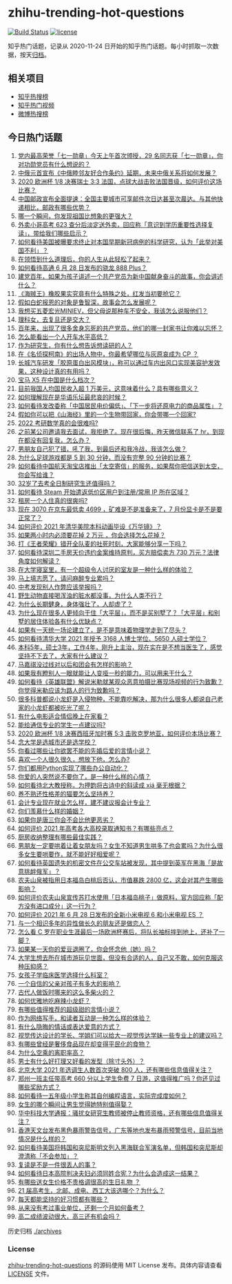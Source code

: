 # zhihu-trending-hot-questions

[![Build Status](https://github.com/justjavac/zhihu-trending-hot-questions/workflows/ci/badge.svg?branch=master)](https://github.com/justjavac/zhihu-trending-hot-questions/actions)
[![license](https://img.shields.io/github/license/justjavac/zhihu-trending-hot-questions)](https://github.com/justjavac/zhihu-trending-hot-questions/blob/master/LICENSE)

知乎热门话题，记录从 2020-11-24 日开始的知乎热门话题。每小时抓取一次数据，按天[归档](./archives)。

## 相关项目

- [知乎热搜榜](https://github.com/justjavac/zhihu-trending-top-search)
- [知乎热门视频](https://github.com/justjavac/zhihu-trending-hot-video)
- [微博热搜榜](https://github.com/justjavac/weibo-trending-hot-search)

## 今日热门话题

<!-- BEGIN -->
<!-- 最后更新时间 Tue Jun 29 2021 12:02:20 GMT+0800 (China Standard Time) -->

1. [党内最高荣誉「七一勋章」今天上午首次颁授，29
   名同志获「七一勋章」，你对功勋党员有什么想说的？](https://www.zhihu.com/question/468683456)
2. [中俄元首宣布《中俄睦邻友好合作条约》延期，未来中俄关系将如何发展？](https://www.zhihu.com/question/468541198)
3. [2020 欧洲杯 1/8 决赛瑞士 3:3
   法国，点球大战击败法国晋级，如何评价这场比赛？](https://www.zhihu.com/question/468661462)
4. [中国邮政宣布全面提速：全国主要城市可享邮件次日达甚至次晨达。与其他快递相比，邮政有哪些优势？](https://www.zhihu.com/question/468495605)
5. [哪一个瞬间，你发现祖国比想象的更强大？](https://www.zhihu.com/question/446190780)
6. [外卖小哥高考 623
   查分后淡定送外卖，回应称「意识到学历重要性选择复读」，带给我们哪些启示？](https://www.zhihu.com/question/468210688)
7. [如何看待美国被曝要求终止对本国早期新冠病例的科学研究，认为「此举对美国不利」？](https://www.zhihu.com/question/468627372)
8. [在领悟到什么道理后，你的人生从此轻松了起来？](https://www.zhihu.com/question/467881890)
9. [如何看待高通 6 月 28 日发布的骁龙 888 Plus？](https://www.zhihu.com/question/468554670)
10. [建党百年，如果为孩子讲述一个共产党员为新中国献身奋斗的故事，你会讲述什么？](https://www.zhihu.com/question/467167508)
11. [《海贼王》橡胶果实究竟有什么特殊之处，红发当初要抢它？](https://www.zhihu.com/question/467132666)
12. [假如白蛇报恩的对象是鲁智深，故事会怎么发展呢？](https://www.zhihu.com/question/466621316)
13. [我想买五菱宏光MINIEV，但父母说那种车不安全，我该怎么说服他们？](https://www.zhihu.com/question/414846696)
14. [理科女，去复旦还是交大？](https://www.zhihu.com/question/467187752)
15. [百年来，出现了很多舍身忘死的共产党员，他们的哪一封家书让你难以忘怀？](https://www.zhihu.com/question/460072405)
16. [怎么能看出一个人开车水平高低？](https://www.zhihu.com/question/390627646)
17. [作为研究生，你有什么想告诉想读研的人？](https://www.zhihu.com/question/36447117)
18. [在《名侦探柯南》的出场人物中，你最希望哪位与灰原哀成为 CP ？](https://www.zhihu.com/question/466616308)
19. [长城汽车研发「胶原蛋白出风模块」，称可以通过车内出风口实现美容护发效果，这种设计真的有用吗？](https://www.zhihu.com/question/468453344)
20. [宝马 X5 在中国是什么档次？](https://www.zhihu.com/question/458266368)
21. [目前我国人均国民收入超 1 万美元，这意味着什么？具有哪些意义？](https://www.zhihu.com/question/468450279)
22. [如何理解现在是华语乐坛最悲哀的时候？](https://www.zhihu.com/question/358590192)
23. [如何看待发改委称「中国居民电价偏低」、「下一步将还原电力的商品属性」？](https://www.zhihu.com/question/468425398)
24. [假如你可以把《山海经》里的一个生物带回家，你会带哪一个回家?](https://www.zhihu.com/question/430567730)
25. [2022 考研数学真的会很难吗?](https://www.zhihu.com/question/443533627)
26. [之前某公司邀请我去面试，我拒绝了。现在很后悔，昨天微信联系了
    hr，到现在都没有回复我，怎么办？](https://www.zhihu.com/question/458631006)
27. [男朋友自己犯了错，吼了我，到最后还和我冷战，我该怎么做？](https://www.zhihu.com/question/309645402)
28. [为什么足球游戏都是 5 到 30 分钟，而没有完整 90
    分钟的比赛？](https://www.zhihu.com/question/24892260)
29. [如何看待中国航天淘宝店推出「太空寄信」的服务，如果帮你把信送到太空，你会写给谁？](https://www.zhihu.com/question/468406722)
30. [32岁了去考全日制研究生还值得吗？](https://www.zhihu.com/question/451229926)
31. [如何看待 Steam 开始遣返低价区用户到注册/常用 IP
    所在区域？](https://www.zhihu.com/question/468158380)
32. [租房一个人住真的很爽吗?](https://www.zhihu.com/question/438872326)
33. [现在 3070 在京东最低卖 4699 ，矿难是不是准备来了，7
    月份显卡是不是要正常了？](https://www.zhihu.com/question/467075661)
34. [如何评价 2021 年清华美院本科动画毕设《万华镜》？](https://www.zhihu.com/question/468063157)
35. [如果两小时内必须要花掉 2 万元 ，你会选择怎么花掉？](https://www.zhihu.com/question/467133296)
36. [打《王者荣耀》错开全队麦的社死时刻，大家能够分享一下吗？](https://www.zhihu.com/question/467240578)
37. [如何看待深圳二手房天价违约金案维持原判，买方赔偿卖方 730
    万元？法律角度如何解读？](https://www.zhihu.com/question/467970031)
38. [在大学寝室里，有一个超级令人讨厌的室友是一种什么样的体验？](https://www.zhihu.com/question/47757922)
39. [马上填志愿了，请问麻醉专业累吗？](https://www.zhihu.com/question/467605351)
40. [中考发现别人作弊应该举报吗？](https://www.zhihu.com/question/466400208)
41. [野生动物直接喝浑浊的脏水都没事，为什么人类不行？](https://www.zhihu.com/question/467873816)
42. [为什么长期健身，身体强壮了，人却虚了？](https://www.zhihu.com/question/466730886)
43. [为什么现在很多人更倾向于住「大平层」，而不是买别墅了？「大平层」和别墅的居住体验各有什么优缺点？](https://www.zhihu.com/question/457661420)
44. [如果有一天统一场论建立了，是不是意味着物理学走到了尽头？](https://www.zhihu.com/question/464871344)
45. [如何看待清华大学 2021 年授予 3168 人博士学位、5650
    人硕士学位？](https://www.zhihu.com/question/468084761)
46. [本科5年，硕士3年，工作4年，刚升上主治，现在实在是不想当医生了，感觉坚持不下去了，大家有什么建议？](https://www.zhihu.com/question/466417334)
47. [马嘉祺没过线对以后和团会有怎样的影响？](https://www.zhihu.com/question/467894496)
48. [如果我有瞪别人一眼就能让人变哑一秒的能力，可以用来干什么？](https://www.zhihu.com/question/467119229)
49. [如何看待《英雄联盟》解说米勒就某观众恶意拍摄比赛现场视频的行为致歉？你觉得米勒应该为路人的行为致歉吗？](https://www.zhihu.com/question/468282086)
50. [很多科普都说小龙虾是入侵物种，不能靠吃解决，那为什么很多人都说自己老家的小龙虾都被吃光了呢？](https://www.zhihu.com/question/467101168)
51. [有什么电影适合情侣晚上在家看？](https://www.zhihu.com/question/358887778)
52. [能给通信专业的学生一点建议吗?](https://www.zhihu.com/question/457152857)
53. [2020 欧洲杯 1/8 决赛西班牙加时赛 5:3
    击败克罗地亚，如何评价本场比赛？](https://www.zhihu.com/question/468516547)
54. [念大学是选城市还是选学校？](https://www.zhihu.com/question/47876709)
55. [你看过哪些让你欲罢不能的先婚后爱的言情小说？](https://www.zhihu.com/question/346921290)
56. [喜欢一个人很久很久，想放下他，怎么办?](https://www.zhihu.com/question/466116686)
57. [你们都用Python实现了哪些办公自动化？](https://www.zhihu.com/question/441361902)
58. [你爱的人突然说不要你了，是一种什么样的心情？](https://www.zhihu.com/question/282403633)
59. [如何看待北大教授称，为押韵将古诗中的斜读成 xiá 毫无根据？](https://www.zhihu.com/question/467044478)
60. [养不熟还性格差的猫要怎么坚持养？](https://www.zhihu.com/question/466457143)
61. [会计专业现在就业怎么样，建不建议报会计专业？](https://www.zhihu.com/question/333753646)
62. [你们羡慕什么样的婚姻？](https://www.zhihu.com/question/405234460)
63. [如果你是唐三你会不会比他更恶劣？](https://www.zhihu.com/question/467290587)
64. [如何评价 2021 年高考各大高校录取通知书？有哪些亮点？](https://www.zhihu.com/question/467432403)
65. [厨房收纳整理有哪些最佳实践？](https://www.zhihu.com/question/28173025)
66. [男朋友一定要哄着让着女朋友吗？女生不知道男生哄多了也会累吗？为什么很多女生要哄要作，就不能好好相爱呢？](https://www.zhihu.com/question/466945653)
67. [如何看待英国遗失的机密文件在公交车站被发现，其中提到英军在黑海「是故意挑衅俄军」？](https://www.zhihu.com/question/468251265)
68. [农夫山泉被指用日本福岛白桃后否认，市值暴跌 2800
    亿，这会对其产生哪些影响？](https://www.zhihu.com/question/468449453)
69. [如何评价农夫山泉宣传苏打水使用「日本福岛桃子」做原料，官方回应称「配方没有进口成分」这一行为？](https://www.zhihu.com/question/467945115)
70. [如何评价 2021 年 6 月 28 日发布的全新小米电视 6 和小米电视 ES
    ？](https://www.zhihu.com/question/468473231)
71. [与一个相识多年的异性做长久的朋友还是做恋人？](https://www.zhihu.com/question/304508082)
72. [怎么看 C
    罗在职业生涯最后一场欧洲杯赛后，将队长袖标摔到地上，还补了一脚？](https://www.zhihu.com/question/468365808)
73. [如果某一天你的爱豆退圈了，你会怀念他（她）吗？](https://www.zhihu.com/question/442531619)
74. [大学生想去所在城市游玩见世面，但没有合适的人，自己又不敢，如何克服这种压抑感？](https://www.zhihu.com/question/463867001)
75. [女孩子学临床医学选择什么科室？](https://www.zhihu.com/question/457985759)
76. [一个自信的父亲对孩子有多大的影响？](https://www.zhihu.com/question/445063546)
77. [古代人做饭时哪来的这么多柴火的？](https://www.zhihu.com/question/51912831)
78. [如何优雅地吃麻辣小龙虾？](https://www.zhihu.com/question/31736204)
79. [有哪些值得推荐的超级甜的言情小说？](https://www.zhihu.com/question/386431503)
80. [作为网络写手，和读者互动是一种怎么样的体验？](https://www.zhihu.com/question/35051308)
81. [有什么隐晦的情话或表达爱意的方式？](https://www.zhihu.com/question/44085751)
82. [视觉传达设计的学长、学姐们可以给大一视觉传达学妹一些专业上的建议吗？](https://www.zhihu.com/question/394176760)
83. [有哪些曾经是奢侈食品现在却变得平民化的食物？](https://www.zhihu.com/question/466302067)
84. [为什么空乘的离职率高？](https://www.zhihu.com/question/311186930)
85. [男士有什么好打理又好看的发型（除寸头外）？](https://www.zhihu.com/question/34812534)
86. [北京大学 2021 年选调生人数首次突破 800
    人，还有哪些信息值得关注？](https://www.zhihu.com/question/468234668)
87. [郑州一班主任带高考 660 分以上学生免费 7
    日游，这值得推广吗？你还见过哪些奖励方式？](https://www.zhihu.com/question/467485052)
88. [如何看待一五年级小学生称其自创编程语言，实际完成度如何？](https://www.zhihu.com/question/466502198)
89. [女生的哪个瞬间让男生觉得她特别值得娶？](https://www.zhihu.com/question/278741502)
90. [华中科技大学通报：骚扰女研究生教师被停止教师资格，还有哪些信息值得关注？](https://www.zhihu.com/question/467613984)
91. [香港天文台发布黑色暴雨警告信号，广东等地也发布暴雨预警信号，目前当地情况是什么样的？](https://www.zhihu.com/question/468396807)
92. [如何看待美国将韩国和突尼斯明文列入黑海联合军演名单，但韩国和突尼斯却澄清称「不会参加」？](https://www.zhihu.com/question/466996002)
93. [复读是不是一件很丢人的事？](https://www.zhihu.com/question/467097025)
94. [如何看待日本高院判决夫妇必须同姓合宪？为什么会造成这一结果？](https://www.zhihu.com/question/467013995)
95. [有哪些送女生价格不贵格调很高的生日礼物 ？](https://www.zhihu.com/question/277831030)
96. [21 届高考生，北邮、成电、西工大该选哪个？为什么？](https://www.zhihu.com/question/467539471)
97. [每天都能坚持的好习惯都有哪些？](https://www.zhihu.com/question/465309453)
98. [从来没有考过事业单位，还剩一个月如何备考？](https://www.zhihu.com/question/351990894)
99. [高二成绩波动很大，高三还有机会吗？](https://www.zhihu.com/question/458288304)

<!-- END -->

历史归档 [./archives](./archives)

### License

[zhihu-trending-hot-questions](https://github.com/justjavac/zhihu-trending-hot-questions)
的源码使用 MIT License 发布。具体内容请查看 [LICENSE](./LICENSE) 文件。
